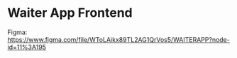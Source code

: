# Waiter App Frontend

Figma: https://www.figma.com/file/WToLAikx89TL2AG1QrVos5/WAITERAPP?node-id=11%3A195

